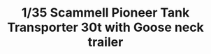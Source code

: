 ---
layout: product
title: "1/35 Scammell Pioneer Tank Transporter 30t with Goose neck trailer"
price: "8500" 
desc: "Maketa"
img_path: "/assets/img/TM35207.webp"
brand: "N/A"
available: false
special_offer: false
new: false
soon: false
cat: "010000"
subcat: "013100"
subsubcat: "0N/A"
sifra: "TM35207"
popular: false
spec: false
---